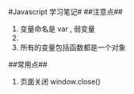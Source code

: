 #Javascript 学习笔记#
##注意点##
1. 变量命名是 var , 弱变量
2. <script>   书写代码    </script>
3. 所有的变量包括函数都是一个对象








##常用点##
1. 页面关闭  window.close()
